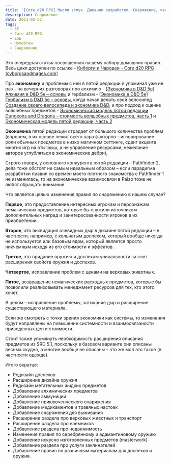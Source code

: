 ```yaml
---
title: '[Core d20 RPG] Мысли вслух. Дневник разработки. Снаряжение, часть 1'
description: Снаряжение
date: 2023-02-22
tags:
  - 5E
  - Core d20 RPG
  - E5E
  - Homebrew
  - Снаряжение
---
```


Это очередная статья посвященная нашему набору домашних правил. Весь цикл доступен по ссылке - [Киборги и Чародеи - Core d20 RPG (cyborgsandmages.com)](https://cyborgsandmages.com/category/articles/our-materials/cored20rpg/)

Про **экономику** и проблемы с ней в пятой редакции я упоминал уже не раз – на вечерних разговорах про алхимию - [\[Экономика в D&D 5e\] Алхимия в D&D 5e – основы](https://cyborgsandmages.com/2022/03/%d0%ad%d0%ba%d0%be%d0%bd%d0%be%d0%bc%d0%b8%d0%ba%d0%b0-%d0%b2-dd-5e-%d0%90%d0%bb%d1%85%d0%b8%d0%bc%d0%b8%d1%8f-%d0%b2-dd-5e-%d0%be%d1%81%d0%bd%d0%be%d0%b2%d1%8b/) и гербализм - [\[Экономика в D&D 5e\] Гербализм в D&D 5e – основы](https://cyborgsandmages.com/2022/04/economics-dnd-5e-herbalism/), когда начал делать свой велосипед [Создание своего велосипеда и экономика D&D](https://cyborgsandmages.com/2022/05/spell-scrolls-5e-and-doing-something-e5e/), и про подход к оценке волшебных предметов - [Экономическая модель пятой редакции Dungeons and Dragons – стоимость волшебных предметов, часть 1](https://cyborgsandmages.com/2022/07/dnd-economy-part-1/) и [Экономическая модель пятой редакции, часть 2](https://cyborgsandmages.com/2022/08/ekonomicheskaya-model-pyatoj-redakczii-chast-2/)

**Экономика** пятой редакции страдает от большого количества проблем (впрочем, в их основе лежит всего пара факторов – игнорирование роли обычных предметов в низко магичном сеттинге, сдвиг акцента многих игр на отыгрыш, а не управление ресурсами, нежелание авторов углубляться в экономические дебри),

Строго говоря, у основного конкурента пятой редакции – Pathfinder 2, дела тоже обстоят не самым идеальным образом – если парадигма разработки правил со времен моего плотного знакомства с Pathfinder 1 не изменилась, то на экономические взаимосвязи в Paizo тоже не любят обращать внимание.

Что является целью изменения правил по снаряжению в нашем случае?

**Первое**, это предоставление интересных игрокам и персонажам немагических предметов, которые бы служили источником дополнительных наград и заинтересованности игроков в их приобретении.

**Второе**, это ликвидация очевидных дыр в дизайне пятой редакции – в частности, например, с кольчатым доспехом, который вообще никогда не используется или базовым ядом, который является просто никчемным исходя из его стоимости и эффектов.

**Третье**, это придание оружию и доспехам уникальности за счет расширения свойств оружия и доспехов.

**Четвертое**, исправление проблем с ценами на верховых животных.

**Пятое,** возвращение немагических расходных предметов, которые бы позволили реализовывать менеджмент ресурсов для тех, кто этого хочет.

В целом – исправление проблемы, затыкание дыр и расширение существующего материала.

Если же смотреть с точки зрения экономики как системы, то изменения будут направлены на повышение системности и взаимосвязаности приведенных цен и стоимости.

Стоит также упомянуть необходимость расширения описания предметов из SRD 5.1, поскольку в базовом варианте они описаны весьма скудно, а многие вообще не описаны – что же мол это такое (в частности одежда).

Итого вкратце:

- Редизайн доспехов
- Расширение дизайна оружия
- Редизайн метательных жидких предметов
- Добавление алхимических предметов
- Добавление аммуниции
- Добавление приключенческого снаряжения
- Добавление медикаментов и травяных настоек
- Добавление снаряжения для выживания
- Расширение раздела про верховых животных и транспорт
- Расширение раздела про наемников
- Добавление раздела про недвижимость
- Изменение правил по серебрянному и адамантиновому оружию
- Добавление искусно изготовленных предметов (masterwork)
- Добавление раздела про услуги заклинателей
- Добавление правил по различным материалам для доспехов и оружия.
